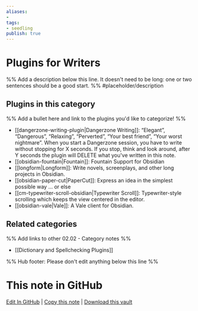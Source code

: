 ```yaml
---
aliases:
- 
tags: 
- seedling 
publish: true
---
```



# Plugins for Writers

%% Add a description below this line. It doesn't need to be long: one or two sentences should be a good start. %%
#placeholder/description 

## Plugins in this category

%% Add a bullet here and link to the plugins you'd like to categorize! %%

- [[dangerzone-writing-plugin|Dangerzone Writing]]: “Elegant”, “Dangerous”, “Relaxing”, “Perverted”, “Your best friend”, “Your worst nightmare”. When you start a Dangerzone session, you have to write without stopping for X seconds. If you stop, think and look around, after Y seconds the plugin will DELETE what you've written in this note.
- [[obsidian-fountain|Fountain]]: Fountain Support for Obsidian
- [[longform|Longform]]: Write novels, screenplays, and other long projects in Obsidian.
- [[obsidian-paper-cut|PaperCut]]: Express an idea in the simplest possible way ... or else
- [[cm-typewriter-scroll-obsidian|Typewriter Scroll]]: Typewriter-style scrolling which keeps the view centered in the editor.
- [[obsidian-vale|Vale]]: A Vale client for Obsidian.

## Related categories

%% Add links to other 02.02 - Category notes %%

- [[Dictionary and Spellchecking Plugins]]

%% Hub footer: Please don't edit anything below this line %%

# This note in GitHub

<span class="git-footer">[Edit In GitHub](https://github.dev/obsidian-community/obsidian-hub/blob/main/02%20-%20Community%20Expansions/02.01%20Plugins%20by%20Category/Plugins%20for%20Writers.md "git-hub-edit-note") | [Copy this note](https://raw.githubusercontent.com/obsidian-community/obsidian-hub/main/02%20-%20Community%20Expansions/02.01%20Plugins%20by%20Category/Plugins%20for%20Writers.md "git-hub-copy-note") | [Download this vault](https://github.com/obsidian-community/obsidian-hub/archive/refs/heads/main.zip "git-hub-download-vault") </span>
